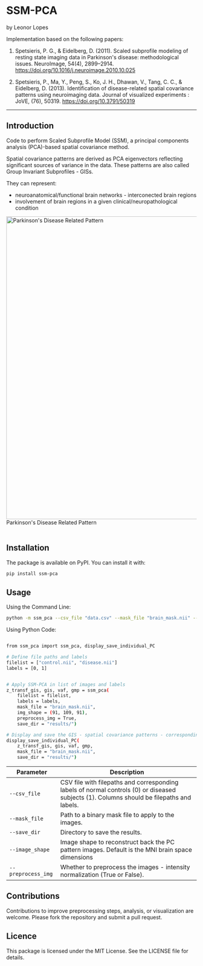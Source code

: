# SSM-PCA

by Leonor Lopes


Implementation based on the following papers: 

1. Spetsieris, P. G., & Eidelberg, D. (2011). Scaled subprofile modeling of resting state imaging data in Parkinson's disease: methodological issues. NeuroImage, 54(4), 2899–2914. https://doi.org/10.1016/j.neuroimage.2010.10.025

2. Spetsieris, P., Ma, Y., Peng, S., Ko, J. H., Dhawan, V., Tang, C. C., & Eidelberg, D. (2013). Identification of disease-related spatial covariance patterns using neuroimaging data. Journal of visualized experiments : JoVE, (76), 50319. https://doi.org/10.3791/50319

----- 

<p>

## Introduction

Code to perform Scaled Subprofile Model (SSM), a principal components analysis (PCA)-based spatial covariance method.

Spatial covariance patterns are derived as PCA eigenvectors reflecting significant sources of variance in the data. These patterns are also called Group Invariant Subprofiles - GISs.

They can represent:
- neuroanatomical/functional brain networks - interconected brain regions
- involvement of brain regions in a given clinical/neuropathological condition

<img src="https://github.com/lopes-leonor/DAT-cycle-gan/blob/main/images/PC_0.png" width="800" alt="Parkinson's Disease Related Pattern">
Parkinson's Disease Related Pattern<br>
<br>


## Installation

The package is available on PyPI. You can install it with:

```bash
pip install ssm-pca
```

## Usage

Using the Command Line:

```bash
python -m ssm_pca --csv_file "data.csv" --mask_file "brain_mask.nii" --save_dir "results/" --image_shape "(91,109,91)" --preprocess_img True

```

Using Python Code:

```bash

from ssm_pca import ssm_pca, display_save_individual_PC

# Define file paths and labels
filelist = ["control.nii", "disease.nii"]
labels = [0, 1]


# Apply SSM-PCA in list of images and labels   
z_transf_gis, gis, vaf, gmp = ssm_pca(
    filelist = filelist, 
    labels = labels,
    mask_file = "brain_mask.nii", 
    img_shape = (91, 109, 91),
    preprocess_img = True, 
    save_dir = "results/")

# Display and save the GIS - spatial covariance patterns - corresponding to each PC (with Vaf > 5%)
display_save_individual_PC(
    z_transf_gis, gis, vaf, gmp, 
    mask_file = "brain_mask.nii",
    save_dir = "results/")

```


| Parameter         | Description                                                        |
|-------------------|--------------------------------------------------------------------|
| `--csv_file`      | CSV file with filepaths and corresponding labels of normal controls (0) or diseased subjects (1). Columns should be filepaths and labels.                 |
| `--mask_file`     | Path to a binary mask file to apply to the images.                |
| `--save_dir`      | Directory to save the results.                                    |
| `--image_shape`   | Image shape to reconstruct back the PC pattern images. Default is the MNI brain space dimensions                      |
| `--preprocess_img`| Whether to preprocess the images - intensity normalization (True or False).                 |


## Contributions
Contributions to improve preprocessing steps, analysis, or visualization are welcome. Please fork the repository and submit a pull request.


## Licence
This package is licensed under the MIT License. See the LICENSE file for details.

